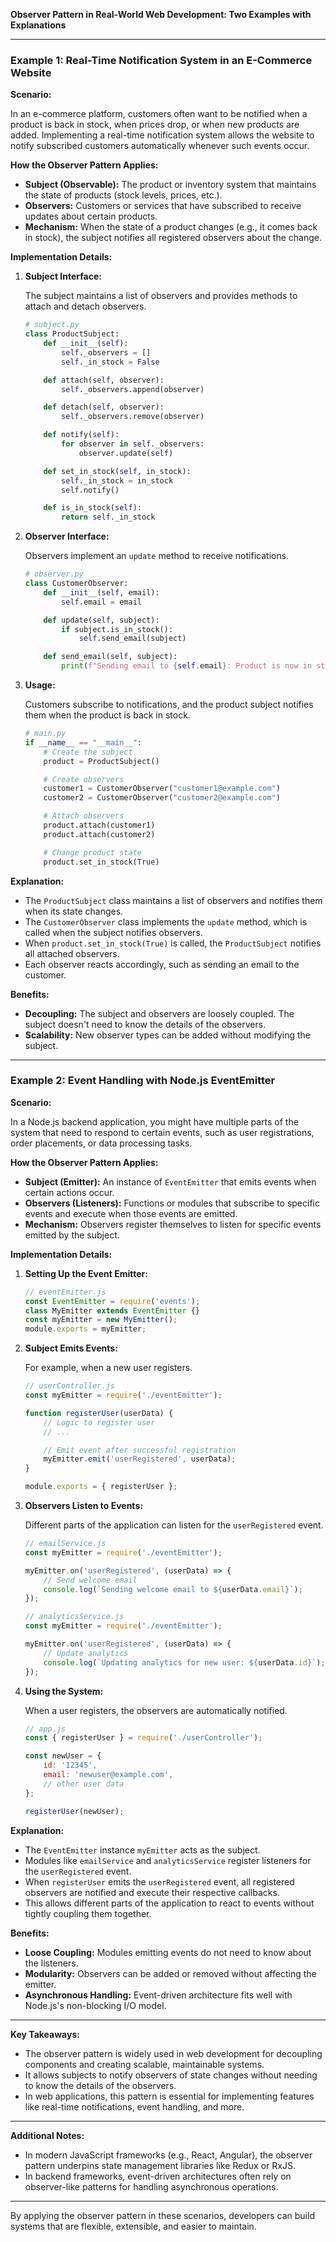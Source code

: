 **Observer Pattern in Real-World Web Development: Two Examples with Explanations**

---

### **Example 1: Real-Time Notification System in an E-Commerce Website**

**Scenario:**

In an e-commerce platform, customers often want to be notified when a product is back in stock, when prices drop, or when new products are added. Implementing a real-time notification system allows the website to notify subscribed customers automatically whenever such events occur.

**How the Observer Pattern Applies:**

- **Subject (Observable):** The product or inventory system that maintains the state of products (stock levels, prices, etc.).
- **Observers:** Customers or services that have subscribed to receive updates about certain products.
- **Mechanism:** When the state of a product changes (e.g., it comes back in stock), the subject notifies all registered observers about the change.

**Implementation Details:**

1. **Subject Interface:**

   The subject maintains a list of observers and provides methods to attach and detach observers.

   ```python
   # subject.py
   class ProductSubject:
       def __init__(self):
           self._observers = []
           self._in_stock = False

       def attach(self, observer):
           self._observers.append(observer)

       def detach(self, observer):
           self._observers.remove(observer)

       def notify(self):
           for observer in self._observers:
               observer.update(self)

       def set_in_stock(self, in_stock):
           self._in_stock = in_stock
           self.notify()

       def is_in_stock(self):
           return self._in_stock
   ```

2. **Observer Interface:**

   Observers implement an `update` method to receive notifications.

   ```python
   # observer.py
   class CustomerObserver:
       def __init__(self, email):
           self.email = email

       def update(self, subject):
           if subject.is_in_stock():
               self.send_email(subject)

       def send_email(self, subject):
           print(f"Sending email to {self.email}: Product is now in stock!")
   ```

3. **Usage:**

   Customers subscribe to notifications, and the product subject notifies them when the product is back in stock.

   ```python
   # main.py
   if __name__ == "__main__":
       # Create the subject
       product = ProductSubject()

       # Create observers
       customer1 = CustomerObserver("customer1@example.com")
       customer2 = CustomerObserver("customer2@example.com")

       # Attach observers
       product.attach(customer1)
       product.attach(customer2)

       # Change product state
       product.set_in_stock(True)
   ```

**Explanation:**

- The `ProductSubject` class maintains a list of observers and notifies them when its state changes.
- The `CustomerObserver` class implements the `update` method, which is called when the subject notifies observers.
- When `product.set_in_stock(True)` is called, the `ProductSubject` notifies all attached observers.
- Each observer reacts accordingly, such as sending an email to the customer.

**Benefits:**

- **Decoupling:** The subject and observers are loosely coupled. The subject doesn't need to know the details of the observers.
- **Scalability:** New observer types can be added without modifying the subject.

---

### **Example 2: Event Handling with Node.js EventEmitter**

**Scenario:**

In a Node.js backend application, you might have multiple parts of the system that need to respond to certain events, such as user registrations, order placements, or data processing tasks.

**How the Observer Pattern Applies:**

- **Subject (Emitter):** An instance of `EventEmitter` that emits events when certain actions occur.
- **Observers (Listeners):** Functions or modules that subscribe to specific events and execute when those events are emitted.
- **Mechanism:** Observers register themselves to listen for specific events emitted by the subject.

**Implementation Details:**

1. **Setting Up the Event Emitter:**

   ```javascript
   // eventEmitter.js
   const EventEmitter = require('events');
   class MyEmitter extends EventEmitter {}
   const myEmitter = new MyEmitter();
   module.exports = myEmitter;
   ```

2. **Subject Emits Events:**

   For example, when a new user registers.

   ```javascript
   // userController.js
   const myEmitter = require('./eventEmitter');

   function registerUser(userData) {
       // Logic to register user
       // ...

       // Emit event after successful registration
       myEmitter.emit('userRegistered', userData);
   }

   module.exports = { registerUser };
   ```

3. **Observers Listen to Events:**

   Different parts of the application can listen for the `userRegistered` event.

   ```javascript
   // emailService.js
   const myEmitter = require('./eventEmitter');

   myEmitter.on('userRegistered', (userData) => {
       // Send welcome email
       console.log(`Sending welcome email to ${userData.email}`);
   });
   ```

   ```javascript
   // analyticsService.js
   const myEmitter = require('./eventEmitter');

   myEmitter.on('userRegistered', (userData) => {
       // Update analytics
       console.log(`Updating analytics for new user: ${userData.id}`);
   });
   ```

4. **Using the System:**

   When a user registers, the observers are automatically notified.

   ```javascript
   // app.js
   const { registerUser } = require('./userController');

   const newUser = {
       id: '12345',
       email: 'newuser@example.com',
       // other user data
   };

   registerUser(newUser);
   ```

**Explanation:**

- The `EventEmitter` instance `myEmitter` acts as the subject.
- Modules like `emailService` and `analyticsService` register listeners for the `userRegistered` event.
- When `registerUser` emits the `userRegistered` event, all registered observers are notified and execute their respective callbacks.
- This allows different parts of the application to react to events without tightly coupling them together.

**Benefits:**

- **Loose Coupling:** Modules emitting events do not need to know about the listeners.
- **Modularity:** Observers can be added or removed without affecting the emitter.
- **Asynchronous Handling:** Event-driven architecture fits well with Node.js's non-blocking I/O model.

---

**Key Takeaways:**

- The observer pattern is widely used in web development for decoupling components and creating scalable, maintainable systems.
- It allows subjects to notify observers of state changes without needing to know the details of the observers.
- In web applications, this pattern is essential for implementing features like real-time notifications, event handling, and more.

---

**Additional Notes:**

- In modern JavaScript frameworks (e.g., React, Angular), the observer pattern underpins state management libraries like Redux or RxJS.
- In backend frameworks, event-driven architectures often rely on observer-like patterns for handling asynchronous operations.

---

By applying the observer pattern in these scenarios, developers can build systems that are flexible, extensible, and easier to maintain.